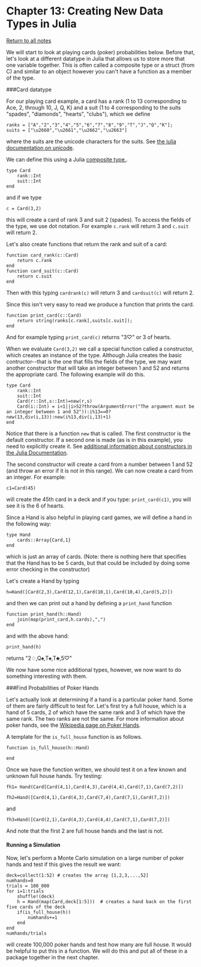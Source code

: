 
Chapter 13: Creating New Data Types in Julia
=====

[Return to all notes](../index.html)


We will start to look at playing cards (poker) probabilities below.  Before that, let's look at a different datatype in Julia that allows us to store more that one variable together.  This is often called a composite type or a struct (from C) and similar to an object however you can't have a function as a member of the type.

###Card datatype

For our playing card example, a card has a rank (1 to 13 corresponding to Ace, 2, through 10, J, Q, K) and a suit (1 to 4 corresponding to the suits  "spades", "diamonds", "hearts", "clubs"), which we define

```
ranks = ["A","2","3","4","5","6","7","8","9","T","J","Q","K"];
suits = ["\u2660","\u2661","\u2662","\u2663"]
```

where the suits are the unicode characters for the suits.   See [the julia documentation on unicode](http://docs.julialang.org/en/release-0.5/manual/unicode-input/).

We can define this using a Julia [composite type.](http://docs.julialang.org/en/release-0.5/manual/types/#composite-types).

```
type Card
    rank::Int
    suit::Int
end
```

and if we type
```
c = Card(3,2)
```

this will create a card of rank 3 and suit 2 (spades). To access the fields of the type, we use dot notation.  For example `c.rank` will return 3 and `c.suit` will return 2.  

Let's also create functions that return the rank and suit of a card:

```
function card_rank(c::Card)
    return c.rank
end
function card_suit(c::Card)
    return c.suit
end
```

Then with this typing `cardrank(c)` will return 3 and `cardsuit(c)` will return 2.  

Since this isn't very easy to read we produce a function that prints the card.

```
function print_card(c::Card)
    return string(ranks[c.rank],suits[c.suit]);
end
```

And for example typing `print_card(c)`  returns "3♡" or 3 of hearts.

When we evaluate `Card(3,2)` we  call a special function called a constructor, which creates an instance of the type.  Although Julia creates the basic contructor--that is the one that fills the fields of the type, we may want another constructor that will take an integer between 1 and 52 and returns the appropriate card.  The following example will do this.

```
type Card
    rank::Int
    suit::Int
    Card(r::Int,s::Int)=new(r,s)
    Card(i::Int) = i<1||i>52?throw(ArgumentError("The argument must be an integer between 1 and 52")):i%13==0?new(13,div(i,13)):new(i%13,div(i,13)+1)
end
```

Notice that there is a function `new` that is called.  The first constructor is the default constructor.  If a second one is made (as is in this example), you need to explicitly create it.  See [additional information about constructors in the Julia Documentation](http://docs.julialang.org/en/release-0.5/manual/constructors).

The second constructor will create a card from a number between 1 and 52 (and throw an error if it is not in this range).  We can now create a card from an integer.  For example:
```
c1=Card(45)
```

will create the 45th card in a deck and if you type: `print_card(c1)`, you will see it is the 6 of hearts.

Since a Hand is also helpful in playing card games, we will define a hand in the following way:
```
type Hand
    cards::Array{Card,1}
end
```

which is just an array of cards.  (Note: there is nothing here that specifies that the Hand has to be 5 cards, but that could be included by doing some error checking in the constructor)


Let's create a Hand by typing
```
h=Hand([Card(2,3),Card(12,1),Card(10,1),Card(10,4),Card(5,2)])
```

and then we can print out a hand by defining a `print_hand` function
```
function print_hand(h::Hand)
    join(map(print_card,h.cards),",")
end
```

and with the above hand:
```
print_hand(h)
```

returns "2♢,Q♠,T♠,T♣,5♡"

We now have some nice additional types, however, we now want to do something interesting with them.


###Find Probabilities of Poker Hands

Let's actually look at determining if a hand is a particular poker hand.  Some of them are fairly difficult to test for. Let's first try a full house, which is a hand of 5 cards, 2 of which have the same rank and 3 of which have the same rank.  The two ranks are not the same. For more information about poker hands, see the [Wikipedia page on Poker Hands](https://en.wikipedia.org/wiki/List_of_poker_hands).

A template for the `is_full_house` function is as follows.  

```
function is_full_house(h::Hand)

end
```

Once we have the function written, we should test it on a few known and unknown full house hands.  Try testing:

```
fh1= Hand(Card[Card(4,1),Card(4,3),Card(4,4),Card(7,1),Card(7,2)])
```

```
fh2=Hand([Card(4,1),Card(4,3),Card(7,4),Card(7,1),Card(7,2)])
```

and

```
fh3=Hand([Card(2,1),Card(4,3),Card(4,4),Card(7,1),Card(7,2)])
```

And note that the first 2 are full house hands and the last is not.

#### Running a Simulation

Now, let's perform a Monte Carlo simulation on a large number of poker hands and test if this gives the result we want:

```
deck=collect(1:52) # creates the array [1,2,3,...,52]
numhands=0
trials = 100_000
for i=1:trials
    shuffle!(deck)
    h = Hand(map(Card,deck[1:5]))  # creates a hand back on the first five cards of the deck
    if(is_full_house(h))
        numhands+=1
    end
end
numhands/trials
```

will create 100,000 poker hands and test how many are full house.  It would be helpful to put this in a function.  We will do this and put all of these in a package together in the next chapter.
